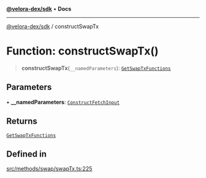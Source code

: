[**@velora-dex/sdk**](../README.md) • **Docs**

***

[@velora-dex/sdk](../globals.md) / constructSwapTx

# Function: constructSwapTx()

> **constructSwapTx**(`__namedParameters`): [`GetSwapTxFunctions`](../type-aliases/GetSwapTxFunctions.md)

## Parameters

• **\_\_namedParameters**: [`ConstructFetchInput`](../interfaces/ConstructFetchInput.md)

## Returns

[`GetSwapTxFunctions`](../type-aliases/GetSwapTxFunctions.md)

## Defined in

[src/methods/swap/swapTx.ts:225](https://github.com/VeloraDEX/paraswap-sdk/blob/feat/velora/src/methods/swap/swapTx.ts#L225)
